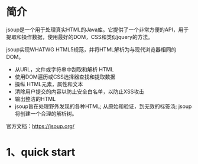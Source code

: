 # 简介
jsoup是一个用于处理真实HTML的Java库。它提供了一个非常方便的API，用于提取和操作数据，使用最好的DOM，CSS和类似jquery的方法。


jsoup实现WHATWG HTML5规范，并将HTML解析为与现代浏览器相同的DOM。

* 从URL，文件或字符串中刮取和解析 HTML
* 使用DOM遍历或CSS选择器查找和提取数据
* 操纵 HTML元素，属性和文本
* 清除用户提交的内容以防止安全白名单，以防止XSS攻击
* 输出整洁的HTML
* jsoup旨在处理野外发现的各种HTML; 从原始和验证，到无效的标签汤; jsoup将创建一个合理的解析树。

官方文档：https://jsoup.org/

# 1、quick start